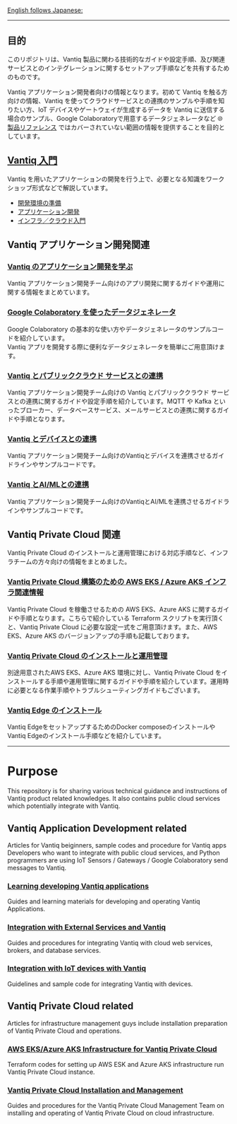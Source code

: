[English follows Japanese:](https://github.com/fujitake/vantiq-related/tree/main#purpose)
***

## 目的

このリポジトリは、Vantiq 製品に関わる技術的なガイドや設定手順、及び関連サービスとのインテグレーションに関するセットアップ手順などを共有するためのものです。


Vantiq アプリケーション開発者向けの情報となります。初めて Vantiq を触る方向けの情報、Vantiq を使ってクラウドサービスとの連携のサンプルや手順を知りたい方、IoT デバイスやゲートウェイが生成するデータを Vantiq に送信する場合のサンプル、Google Colaboratoryで用意するデータジェネレータなど :globe_with_meridians: [製品リファレンス](https://dev.vantiq.co.jp/docs/system/index.html) ではカバーされていない範囲の情報を提供することを目的としています。

## [Vantiq 入門](./vantiq-introduction/readme.md)

Vantiq を用いたアプリケーションの開発を行う上で、必要となる知識をワークショップ形式などで解説しています。

- [開発環境の準備](./vantiq-introduction/readme.md#開発環境の準備)
- [アプリケーション開発](./vantiq-introduction/readme.md#アプリケーション開発)
- [インフラ／クラウド入門](./vantiq-introduction/readme.md#インフラクラウド入門)

## Vantiq アプリケーション開発関連

### [Vantiq のアプリケーション開発を学ぶ](./vantiq-apps-development)

Vantiq アプリケーション開発チーム向けのアプリ開発に関するガイドや運用に関する情報をまとめています。

### [Google Colaboratory を使ったデータジェネレータ](./vantiq-google-colab)

Google Colaboratory の基本的な使い方やデータジェネレータのサンプルコードを紹介しています。  
Vantiq アプリを開発する際に便利なデータジェネレータを簡単にご用意頂けます。

### [Vantiq とパブリッククラウド サービスとの連携](./vantiq-external-services-integration)

Vantiq アプリケーション開発チーム向けの Vantiq とパブリッククラウド サービスとの連携に関するガイドや設定手順を紹介しています。MQTT や Kafka といったブローカー、データベースサービス、メールサービスとの連携に関するガイドや手順となります。

### [Vantiq とデバイスとの連携](./vantiq-devices-integration)

Vantiq アプリケーション開発チーム向けのVantiqとデバイスを連携させるガイドラインやサンプルコードです。

### [Vantiq とAI/MLとの連携](./vantiq-aiml-integration)

Vantiq アプリケーション開発チーム向けのVantiqとAI/MLを連携させるガイドラインやサンプルコードです。

## Vantiq Private Cloud 関連

Vantiq Private Cloud のインストールと運用管理における対応手順など、インフラチームの方々向けの情報をまとめました。

### [Vantiq Private Cloud 構築のための AWS EKS / Azure AKS インフラ関連情報](./vantiq-cloud-infra-operations)

Vantiq Private Cloud を稼働させるための AWS EKS、Azure AKS に関するガイドや手順となります。こちらで紹介している Terraform スクリプトを実行頂くと、Vantiq Private Cloud に必要な設定一式をご用意頂けます。また、AWS EKS、Azure AKS のバージョンアップの手順も記載しております。

### [Vantiq Private Cloud のインストールと運用管理](./vantiq-platform-operations)

別途用意されたAWS EKS、Azure AKS 環境に対し、Vantiq Private Cloud をインストールする手順や運用管理に関するガイドや手順を紹介しています。運用時に必要となる作業手順やトラブルシューティングガイドもございます。

### [Vantiq Edge のインストール](./vantiq-edge-operations)

Vantiq EdgeをセットアップするためのDocker composeのインストールやVantiq Edgeのインストール手順などを紹介しています。

***

# Purpose
This repository is for sharing various technical guidance and instructions of Vantiq product related knowledges. It also contains public cloud services which potentially integrate with Vantiq.

## Vantiq Application Development related

 Articles for Vantiq beiginners, sample codes and procedure for Vantiq apps Developers who want to integrate with public cloud services, and Python programmers are using IoT Sensors / Gateways / Google Colaboratory send messages to Vantiq.

### [Learning developing Vantiq applications](./vantiq-apps-development)
Guides and learning materials for developing and operating Vantiq Applications.

### [Integration with External Services and Vantiq](./vantiq-external-services-integration/readme_en.md)
Guides and procedures for integrating Vantiq with cloud web services, brokers, and database services.  

### [Integration with IoT devices with Vantiq](./vantiq-devices-integration/readme_en.md)
Guidelines and sample code for integrating Vantiq with devices.

## Vantiq Private Cloud related

Articles for infrastructure management guys include installation preparation of Vantiq Private Cloud and operations.

### [AWS EKS/Azure AKS Infrastructure for Vantiq Private Cloud](./vantiq-cloud-infra-operations)
Terraform codes for setting up AWS ESK and Azure AKS infrastructure run Vantiq Private Cloud instance.

### [Vantiq Private Cloud Installation and Management](./vantiq-platform-operations)
Guides and procedures for the Vantiq Private Cloud Management Team on installing and operating of Vantiq Private Cloud on cloud infrastructure.